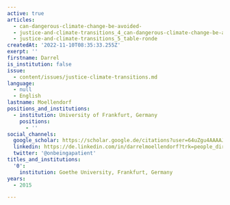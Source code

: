 ```yaml
---
active: true
articles:
  - can-dangerous-climate-change-be-avoided-
  - justice-and-climate-transitions_4_can-dangerous-climate-change-be-avoided-
  - justice-and-climate-transitions_5_table-ronde
createdAt: '2022-11-10T08:35:33.255Z'
exerpt: ''
firstname: Darrel
is_institution: false
issue:
  - content/issues/justice-climate-transitions.md
language:
  - null
  - English
lastname: Moellendorf
positions_and_institutions:
  - institution: University of Frankfurt, Germany
    positions:
      - ''
social_channels:
  google_scholar: https://scholar.google.de/citations?user=64uZgu4AAAAJ&hl=en
  linkedin: https://de.linkedin.com/in/darrelmoellendorf?trk=people_directory
  twitter: '@onbeingapatient'
titles_and_institutions:
  '0':
    institution: Goethe University, Frankfurt, Germany
years:
  - 2015

---
```

